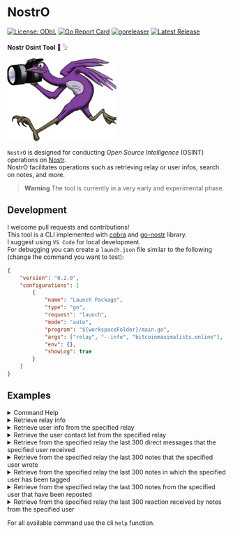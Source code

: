 # NostrO
[![License: ODbL](https://img.shields.io/badge/License-PDDL-brightgreen.svg)](https://opendatacommons.org/licenses/pddl/)  [![Go Report Card](https://goreportcard.com/badge/github.com/r3drun3/nostro)](https://goreportcard.com/report/github.com/r3drun3/nostro)  [![goreleaser](https://github.com/R3DRUN3/nostro/actions/workflows/release.yaml/badge.svg)](https://github.com/R3DRUN3/nostro/actions/workflows/release.yaml)  [![Latest Release](https://img.shields.io/github/v/release/r3drun3/nostro?logo=github)](https://github.com/r3drun3/nostro/releases/latest)

**Nostr Osint Tool** 🔎 𓅦  
  

<img src="images/logo.png" alt="Nostr Logo" width="250" height="190">  

`NostrO` is designed for conducting *Open Source Intelligence* (OSINT) operations on [Nostr](https://nostr.com/).  
NostrO facilitates operations such as retrieving relay or user infos, search on notes, and more.  

> **Warning**
> The tool is currently in a very early and experimental phase.

## Development
I welcome pull requests and contributions!  
This tool is a CLI implemented with [cobra](https://github.com/spf13/cobra) and [go-nostr](https://github.com/nbd-wtf/go-nostr) library.  
I suggest using `VS Code` for local development.  
For debugging you can create a `launch.json` file similar to the following (change the command you want to test):  
```json
{
    "version": "0.2.0",
    "configurations": [
        {
            "name": "Launch Package",
            "type": "go",
            "request": "launch",
            "mode": "auto",
            "program": "${workspaceFolder}/main.go",
            "args": ["relay", "--info", "bitcoinmaximalists.online"],
            "env": {},
            "showLog": true
        }
    ]
}
```  

  



## Examples

<details>
  <summary>Command Help</summary>

```console
nostro --help
Welcome to NostrO 🔎 𓅦

Usage:
  nostro [flags]
  nostro [command]

Available Commands:
  completion  Generate the autocompletion script for the specified shell
  dm          Operations on direct messages
  help        Help about any command
  notes       Operations on notes
  relay       Operations on relays
  user        Operations on users

Flags:
  -h, --help   help for nostro

Use "nostro [command] --help" for more information about a command.

```  

```console
nostro relay --help
Retrieve data on nostr relays

Usage:
  nostro relay [flags]

Flags:
  -h, --help   help for relay
      --info   Retrieve relay information document (nip-11)
```
</details>  



<details>
  <summary>Retrieve relay info</summary>
  
  ```console
nostro relay --info relay.nostrview.com
####################### RELAY INFO #######################
NAME:  relay.nostrview.com
DESCRIPTION:  Nostrview relay
PUB KEY:  2e9397a8c9268585668b76479f88e359d0ee261f8e8ea07b3b3450546d1601c8
CONTACT:  2e9397a8c9268585668b76479f88e359d0ee261f8e8ea07b3b3450546d1601c8
SUPPORTED NIPS:  [1 2 4 9 11 12 15 16 20 22 26 28 33 40 111]
SOFTWARE:  git+https://github.com/Cameri/nostream.git
VERSION:  1.22.2
LIMITATION:  &{524288 10 10 5000 256 4 2500 102400 0 false true}
PAYMENTSURL:  https://relay.nostrview.com/invoices
##########################################################
```  
</details>  



<details>
  <summary>Retrieve user info from the specified relay</summary>

```console
nostro user --info npub1rusgp3upyrtpsy2pcqznl6e8hejg9ne8u2eg05gzc4n2cctsugksvcx2np nos.lol
####################### USER INFO #######################
[[i twitter:AIXI282589933 1708101078024343815] [i github:R3DRUN3 0f954e6fada304dacdb8e7389eefaf2b]]
Name: r3drun3
Picture: https://i.postimg.cc/rwTgJm0G/symbol-1.gif
Username: r3drun3
Display Name: r3drun3
Banner: https://i.postimg.cc/90FYS0D7/1327483.png
Website: 
About: Just a collection of quantum bits,
constantly phasing between cyberspace and meatspace.
Nip05: r3drun3@Nostr-Check.com
Lud16: smallfiction78@walletofsatoshi.com
Lud06: 
Created At: 1689593935
Nip05 Valid: false
##########################################################
```
</details>  


<details>
  <summary>Retrieve the user contact list from the specified relay</summary>

```console
nostro user --contactlist npub1rusgp3upyrtpsy2pcqznl6e8hejg9ne8u2eg05gzc4n2cctsugksvcx2np nos.lol
returned events saved to user_contact_list.json
```
</details>  



<details>
  <summary>Retrieve from the specified relay the last 300 direct messages that the specified user received</summary>

```console
nostro dm --userreceived npub1rusgp3upyrtpsy2pcqznl6e8hejg9ne8u2eg05gzc4n2cctsugksvcx2np nos.lol
returned events saved to user_received_direct_messages.json
```
</details>  

<details>
  <summary>Retrieve from the specified relay the last 300 notes that the specified user wrote</summary>

```console
nostro notes --userwritten npub1rusgp3upyrtpsy2pcqznl6e8hejg9ne8u2eg05gzc4n2cctsugksvcx2np nos.lol
returned events saved to user_written_notes.json
```
</details>  


<details>
  <summary>Retrieve from the specified relay the last 300 notes in which the specified user has been tagged</summary>
  
```console
nostro notes --usertagged npub1rusgp3upyrtpsy2pcqznl6e8hejg9ne8u2eg05gzc4n2cctsugksvcx2np nos.lol
returned events saved to user_tagged_notes.json
```  
</details>  

<details>
  <summary>Retrieve from the specified relay the last 300 notes from the specified user that have been reposted</summary>
  
```console
nostro notes --userreposted npub1rusgp3upyrtpsy2pcqznl6e8hejg9ne8u2eg05gzc4n2cctsugksvcx2np nos.lol
returned events saved to user_reposted_notes.json
```  
</details>


<details>
  <summary>Retrieve from the specified relay the last 300 reaction received by notes from the specified user</summary>
  
```console
nostro notes --userreacted npub1rusgp3upyrtpsy2pcqznl6e8hejg9ne8u2eg05gzc4n2cctsugksvcx2np nos.lol
returned events saved to user_reacted_notes.json
```  
</details>  

For all available command use the cli `help` function.

